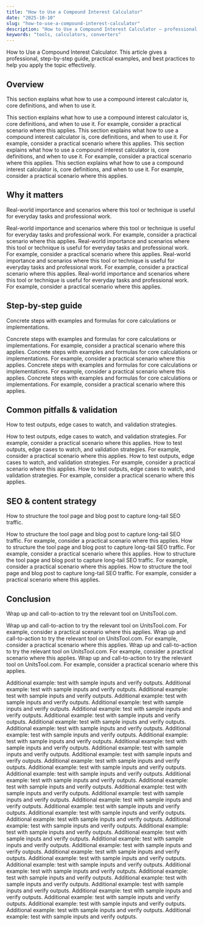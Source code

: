 ```yaml
---
title: "How to Use a Compound Interest Calculator"
date: "2025-10-10"
slug: "how-to-use-a-compound-interest-calculator"
description: "How to Use a Compound Interest Calculator — professional guide, examples, and best practices."
keywords: "tools, calculators, converters"
---
```


How to Use a Compound Interest Calculator. This article gives a professional, step-by-step guide, practical examples, and best practices to help you apply the topic effectively.

## Overview

This section explains what how to use a compound interest calculator is, core definitions, and when to use it.

This section explains what how to use a compound interest calculator is, core definitions, and when to use it. For example, consider a practical scenario where this applies. This section explains what how to use a compound interest calculator is, core definitions, and when to use it. For example, consider a practical scenario where this applies. This section explains what how to use a compound interest calculator is, core definitions, and when to use it. For example, consider a practical scenario where this applies. This section explains what how to use a compound interest calculator is, core definitions, and when to use it. For example, consider a practical scenario where this applies. 

## Why it matters

Real-world importance and scenarios where this tool or technique is useful for everyday tasks and professional work.

Real-world importance and scenarios where this tool or technique is useful for everyday tasks and professional work. For example, consider a practical scenario where this applies. Real-world importance and scenarios where this tool or technique is useful for everyday tasks and professional work. For example, consider a practical scenario where this applies. Real-world importance and scenarios where this tool or technique is useful for everyday tasks and professional work. For example, consider a practical scenario where this applies. Real-world importance and scenarios where this tool or technique is useful for everyday tasks and professional work. For example, consider a practical scenario where this applies. 

## Step-by-step guide

Concrete steps with examples and formulas for core calculations or implementations.

Concrete steps with examples and formulas for core calculations or implementations. For example, consider a practical scenario where this applies. Concrete steps with examples and formulas for core calculations or implementations. For example, consider a practical scenario where this applies. Concrete steps with examples and formulas for core calculations or implementations. For example, consider a practical scenario where this applies. Concrete steps with examples and formulas for core calculations or implementations. For example, consider a practical scenario where this applies. 

## Common pitfalls & validation

How to test outputs, edge cases to watch, and validation strategies.

How to test outputs, edge cases to watch, and validation strategies. For example, consider a practical scenario where this applies. How to test outputs, edge cases to watch, and validation strategies. For example, consider a practical scenario where this applies. How to test outputs, edge cases to watch, and validation strategies. For example, consider a practical scenario where this applies. How to test outputs, edge cases to watch, and validation strategies. For example, consider a practical scenario where this applies. 

## SEO & content strategy

How to structure the tool page and blog post to capture long-tail SEO traffic.

How to structure the tool page and blog post to capture long-tail SEO traffic. For example, consider a practical scenario where this applies. How to structure the tool page and blog post to capture long-tail SEO traffic. For example, consider a practical scenario where this applies. How to structure the tool page and blog post to capture long-tail SEO traffic. For example, consider a practical scenario where this applies. How to structure the tool page and blog post to capture long-tail SEO traffic. For example, consider a practical scenario where this applies. 

## Conclusion

Wrap up and call-to-action to try the relevant tool on UnitsTool.com.

Wrap up and call-to-action to try the relevant tool on UnitsTool.com. For example, consider a practical scenario where this applies. Wrap up and call-to-action to try the relevant tool on UnitsTool.com. For example, consider a practical scenario where this applies. Wrap up and call-to-action to try the relevant tool on UnitsTool.com. For example, consider a practical scenario where this applies. Wrap up and call-to-action to try the relevant tool on UnitsTool.com. For example, consider a practical scenario where this applies. 

Additional example: test with sample inputs and verify outputs. Additional example: test with sample inputs and verify outputs. Additional example: test with sample inputs and verify outputs. Additional example: test with sample inputs and verify outputs. Additional example: test with sample inputs and verify outputs. Additional example: test with sample inputs and verify outputs. Additional example: test with sample inputs and verify outputs. Additional example: test with sample inputs and verify outputs. Additional example: test with sample inputs and verify outputs. Additional example: test with sample inputs and verify outputs. Additional example: test with sample inputs and verify outputs. Additional example: test with sample inputs and verify outputs. Additional example: test with sample inputs and verify outputs. Additional example: test with sample inputs and verify outputs. Additional example: test with sample inputs and verify outputs. Additional example: test with sample inputs and verify outputs. Additional example: test with sample inputs and verify outputs. Additional example: test with sample inputs and verify outputs. Additional example: test with sample inputs and verify outputs. Additional example: test with sample inputs and verify outputs. Additional example: test with sample inputs and verify outputs. Additional example: test with sample inputs and verify outputs. Additional example: test with sample inputs and verify outputs. Additional example: test with sample inputs and verify outputs. Additional example: test with sample inputs and verify outputs. Additional example: test with sample inputs and verify outputs. Additional example: test with sample inputs and verify outputs. Additional example: test with sample inputs and verify outputs. Additional example: test with sample inputs and verify outputs. Additional example: test with sample inputs and verify outputs. Additional example: test with sample inputs and verify outputs. Additional example: test with sample inputs and verify outputs. Additional example: test with sample inputs and verify outputs. Additional example: test with sample inputs and verify outputs. Additional example: test with sample inputs and verify outputs. Additional example: test with sample inputs and verify outputs. Additional example: test with sample inputs and verify outputs. Additional example: test with sample inputs and verify outputs. Additional example: test with sample inputs and verify outputs. Additional example: test with sample inputs and verify outputs. Additional example: test with sample inputs and verify outputs. Additional example: test with sample inputs and verify outputs. 